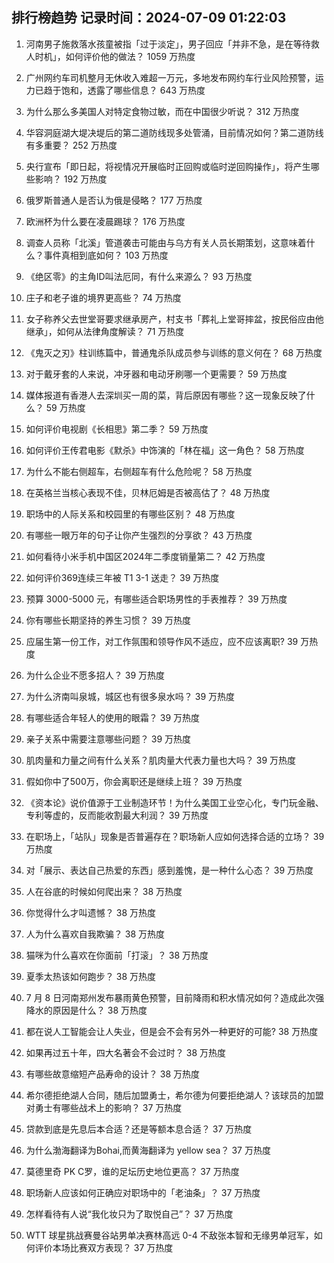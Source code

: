 
## 排行榜趋势 记录时间：2024-07-09 01:22:03
  
  1. 河南男子施救落水孩童被指「过于淡定」，男子回应「并非不急，是在等待救人时机」，如何评价他的做法？ 1059 万热度
    
  2. 广州网约车司机整月无休收入难超一万元，多地发布网约车行业风险预警，运力已趋于饱和，透露了哪些信息？ 643 万热度
    
  3. 为什么那么多美国人对特定食物过敏，而在中国很少听说？ 312 万热度
    
  4. 华容洞庭湖大堤决堤后的第二道防线现多处管涌，目前情况如何？第二道防线有多重要？ 252 万热度
    
  5. 央行宣布「即日起，将视情况开展临时正回购或临时逆回购操作」，将产生哪些影响？ 192 万热度
    
  6. 俄罗斯普通人是否认为俄是侵略？ 177 万热度
    
  7. 欧洲杯为什么要在凌晨踢球？ 176 万热度
    
  8. 调查人员称「北溪」管道袭击可能由与乌方有关人员长期策划，这意味着什么？事件真相到底如何？ 103 万热度
    
  9. 《绝区零》的主角ID叫法厄同，有什么来源么？ 93 万热度
    
  10. 庄子和老子谁的境界更高些？ 74 万热度
    
  11. 女子称养父去世堂哥要求继承房产，村支书「葬礼上堂哥摔盆，按民俗应由他继承」，如何从法律角度解读？ 71 万热度
    
  12. 《鬼灭之刃》柱训练篇中，普通鬼杀队成员参与训练的意义何在？ 68 万热度
    
  13. 对于戴牙套的人来说，冲牙器和电动牙刷哪一个更需要？ 59 万热度
    
  14. 媒体报道有香港人去深圳买一周的菜，背后原因有哪些？这一现象反映了什么？ 59 万热度
    
  15. 如何评价电视剧《长相思》第二季？ 59 万热度
    
  16. 如何评价王传君电影《默杀》中饰演的「林在福」这一角色？ 58 万热度
    
  17. 为什么不能右侧超车，右侧超车有什么危险呢？ 58 万热度
    
  18. 在英格兰当核心表现不佳，贝林厄姆是否被高估了？ 48 万热度
    
  19. 职场中的人际关系和校园里的有哪些区别？ 48 万热度
    
  20. 有哪些一眼万年的句子让你产生强烈的分享欲？ 43 万热度
    
  21. 如何看待小米手机中国区2024年二季度销量第二？ 42 万热度
    
  22. 如何评价369连续三年被 T1 3-1 送走？ 39 万热度
    
  23. 预算 3000-5000 元，有哪些适合职场男性的手表推荐？ 39 万热度
    
  24. 你有哪些长期坚持的养生习惯？ 39 万热度
    
  25. 应届生第一份工作，对工作氛围和领导作风不适应，应不应该离职? 39 万热度
    
  26. 为什么企业不愿多招人？ 39 万热度
    
  27. 为什么济南叫泉城，城区也有很多泉水吗？ 39 万热度
    
  28. 有哪些适合年轻人的使用的眼霜？ 39 万热度
    
  29. 亲子关系中需要注意哪些问题？ 39 万热度
    
  30. 肌肉量和力量之间有什么关系？肌肉量大代表力量也大吗？ 39 万热度
    
  31. 假如你中了500万，你会离职还是继续上班？ 39 万热度
    
  32. 《资本论》说价值源于工业制造环节！为什么美国工业空心化，专门玩金融、专利等虚的，反而能收割最大利润？ 39 万热度
    
  33. 在职场上，「站队」现象是否普遍存在？职场新人应如何选择合适的立场？ 39 万热度
    
  34. 对「展示、表达自己热爱的东西」感到羞愧，是一种什么心态？ 39 万热度
    
  35. 人在谷底的时候如何爬出来？ 38 万热度
    
  36. 你觉得什么才叫遗憾？ 38 万热度
    
  37. 人为什么喜欢自我欺骗？ 38 万热度
    
  38. 猫咪为什么喜欢在你面前「打滚」？ 38 万热度
    
  39. 夏季太热该如何跑步？ 38 万热度
    
  40. 7 月 8 日河南郑州发布暴雨黄色预警，目前降雨和积水情况如何？造成此次强降水的原因是什么？ 38 万热度
    
  41. 都在说人工智能会让人失业，但是会不会有另外一种更好的可能? 38 万热度
    
  42. 如果再过五十年，四大名著会不会过时？ 38 万热度
    
  43. 有哪些故意缩短产品寿命的设计？ 38 万热度
    
  44. 希尔德拒绝湖人合同，随后加盟勇士，希尔德为何要拒绝湖人？该球员的加盟对勇士有哪些战术上的影响？ 37 万热度
    
  45. 贷款到底是先息后本合适？还是等额本息合适？ 37 万热度
    
  46. 为什么渤海翻译为Bohai,而黄海翻译为 yellow sea？ 37 万热度
    
  47. 莫德里奇 PK C罗，谁的足坛历史地位更高？ 37 万热度
    
  48. 职场新人应该如何正确应对职场中的「老油条」？ 37 万热度
    
  49. 怎样看待有人说“我化妆只为了取悦自己”？ 37 万热度
    
  50. WTT 球星挑战赛曼谷站男单决赛林高远 0-4 不敌张本智和无缘男单冠军，如何评价本场比赛双方表现？ 37 万热度
    